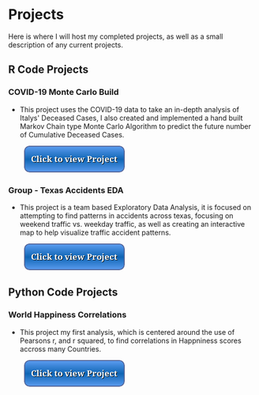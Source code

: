 # Projects
Here is where I will host my completed projects, as well as a small description of any current projects.

## R Code Projects

### COVID-19 Monte Carlo Build

  * This project uses the COVID-19 data to take an in-depth analysis of Italys' Deceased Cases, I also created and implemented a hand built Markov Chain type Monte Carlo Algorithm to predict the future number of Cumulative Deceased Cases.

&nbsp; &nbsp; &nbsp; &nbsp; [![button](button.png)](covid.html)

### Group - Texas Accidents EDA

  * This project is a team based Exploratory Data Analysis, it is focused on attempting to find patterns in accidents across texas, focusing on weekend traffic vs. weekday traffic, as well as creating an interactive map to help visualize traffic accident patterns.

&nbsp; &nbsp; &nbsp; &nbsp; [![button](button.png)](accidents.html) 

## Python Code Projects

### World Happiness Correlations

  * This project my first analysis, which is centered around the use of Pearsons r, and r squared, to find correlations in Happniness scores accross many Countries.

&nbsp; &nbsp; &nbsp; &nbsp; [![button](button.png)](happiness.html)



